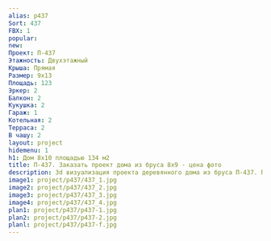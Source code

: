 ```yaml
---
alias: p437
Sort: 437
FBX: 1
popular: 
new: 
Проект: П-437
Этажность: Двухэтажный
Крыша: Прямая
Размер: 9х13
Площадь: 123
Эркер: 2
Балкон: 2
Кукушка: 2
Гараж: 1
Котельная: 2
Терраса: 2
В чашу: 2
layout: project
hidemenu: 1
h1: Дом 8х10 площадью 134 м2
title: П-437. Заказать проект дома из бруса 8х9 - цена фото
description: 3d визуализация проекта деревянного дома из бруса П-437. Площадь 123 м2, размер 8х9. Вы можете внести любые изменения в проект.
image1: project/p437/437_1.jpg
image2: project/p437/437_2.jpg
image3: project/p437/437_3.jpg
image4: project/p437/437_4.jpg
plan1: project/p437/p437-1.jpg
plan2: project/p437/p437-2.jpg
planl: project/p437/p437-f.jpg
---
```

